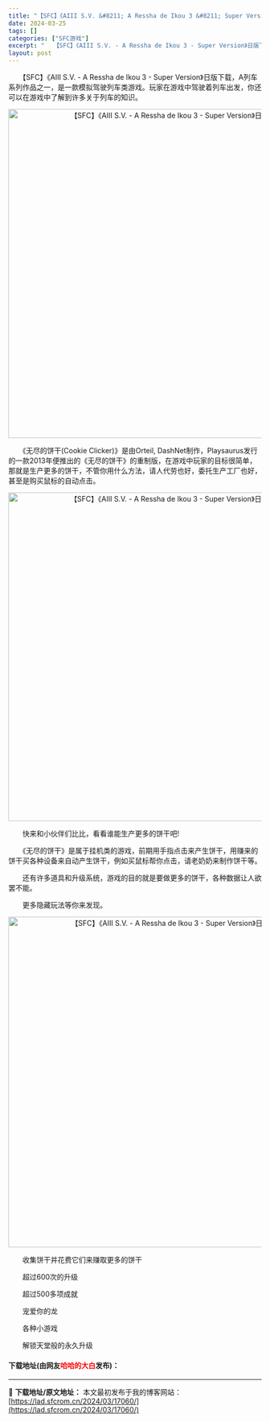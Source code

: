 ```yaml
---
title: "【SFC】《AIII S.V. &#8211; A Ressha de Ikou 3 &#8211; Super Version》日版下载"
date: 2024-03-25
tags: []
categories: ["SFC游戏"]
excerpt: "　　【SFC】《AIII S.V. - A Ressha de Ikou 3 - Super Version》日版下载，A列车系列作品之一，是一款模拟驾驶列车类游戏。玩家在游戏中驾驶着列车出发，你还可以在游戏中了解到许多关于列车的知识。 　　《无尽的饼干(Cookie Clicker)》是由Orte&hellip;"
layout: post
---
```


 <p>　　【SFC】《AIII S.V. - A Ressha de Ikou 3 - Super Version》日版下载，A列车系列作品之一，是一款模拟驾驶列车类游戏。玩家在游戏中驾驶着列车出发，你还可以在游戏中了解到许多关于列车的知识。</p> <p align="center"><img align="" border="0" src="https://lad.sfcrom.cn/wp-content/uploads/2024/03/20240324_6600ae8ec81b8.png" width="654" alt="【SFC】《AIII S.V. - A Ressha de Ikou 3 - Super Version》日版下载" /></p> <p>　　《无尽的饼干(Cookie Clicker)》是由Orteil, DashNet制作，Playsaurus发行的一款2013年便推出的《无尽的饼干》的重制版，在游戏中玩家的目标很简单，那就是生产更多的饼干，不管你用什么方法，请人代劳也好，委托生产工厂也好，甚至是购买鼠标的自动点击。</p> <p align="center"><img align="" border="0" src="https://lad.sfcrom.cn/wp-content/uploads/2024/03/20240324_6600ae90b7890.png" width="653" alt="【SFC】《AIII S.V. - A Ressha de Ikou 3 - Super Version》日版下载" /></p> <p>　　快来和小伙伴们比比，看看谁能生产更多的饼干吧!</p> <p>　　《无尽的饼干》是属于挂机类的游戏，前期用手指点击来产生饼干，用赚来的饼干买各种设备来自动产生饼干，例如买鼠标帮你点击，请老奶奶来制作饼干等。</p> <p>　　还有许多道具和升级系统，游戏的目的就是要做更多的饼干，各种数据让人欲罢不能。</p> <p>　　更多隐藏玩法等你来发现。</p> <p align="center"><img align="" border="0" src="https://lad.sfcrom.cn/wp-content/uploads/2024/03/20240324_6600ae95d39c7.png" width="657" alt="【SFC】《AIII S.V. - A Ressha de Ikou 3 - Super Version》日版下载" /></p> <p>　　收集饼干并花费它们来赚取更多的饼干</p> <p>　　超过600次的升级</p> <p>　　超过500多项成就</p> <p>　　宠爱你的龙</p> <p>　　各种小游戏</p> <p>　　解锁天堂般的永久升级</p> <p><h4>下载地址(由网友<font color="red">哈哈的大白</font>发布)：</h4></p> 

---
📖 **下载地址/原文地址：** 本文最初发布于我的博客网站：[https://lad.sfcrom.cn/2024/03/17060/](https://lad.sfcrom.cn/2024/03/17060/)
